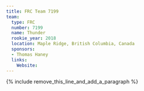 ```yaml
---
title: FRC Team 7199
team:
  type: FRC
  number: 7199
  name: Thunder
  rookie_year: 2018
  location: Maple Ridge, British Columbia, Canada
  sponsors:
  - Thomas Haney
  links:
    Website:
---
```


{% include remove_this_line_and_add_a_paragraph %}